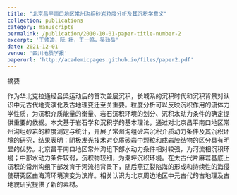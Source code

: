 ```yaml
---
title: "北京昌平南口地区常州沟组砂岩粒度分析及其沉积学意义"
collection: publications
category: manuscripts
permalink: /publication/2010-10-01-paper-title-number-2
excerpt: '王帅迪，阮 壮，王一鸣，吴劲岳'
date: 2021-12-01
venue: '四川地质学报'
paperurl: 'http://academicpages.github.io/files/paper2.pdf'
---
```

摘要

作为华北克拉通经吕梁运动后的首次盖层沉积，长城系的沉积时代和沉积背景对认识中元古代地壳演化及古地理变迁至关重要。粒度分析可以反映沉积作用的流体力学性质，为沉积介质能量的衡量、岩石沉积环境的划分、沉积水动力条件的确定提供重要的依据。本文基于岩石学和沉积学的基本理论，通过对北京昌平南口地区常州沟组砂岩的粒度测定与统计，开展了常州沟组砂岩沉积介质动力条件及其沉积环境的研究，结果表明：阴极发光技术对变质砂岩中颗粒和成岩胶结物的区分具有明显的优势。北京昌平南口地区常州沟组下部水动力条件相对较强，为河流相沉积环境；中部水动力条件较弱，沉积物较细，为潮坪沉积环境。在太古代片麻岩基底上沉积的常州沟组下部发育于河流相背景下，随后燕辽裂陷海的形成和持续性的海侵使研究区由海湾环境演变为滨岸。相关认识为北京周边地区中元古代的古地理及古地貌研究提供了新的素材。
